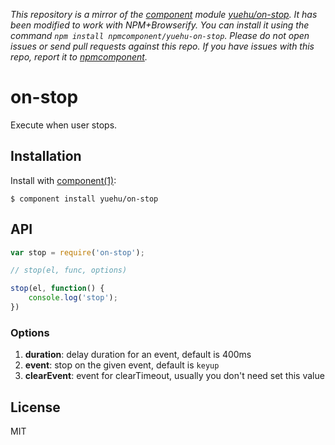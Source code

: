 *This repository is a mirror of the [component](http://component.io) module [yuehu/on-stop](http://github.com/yuehu/on-stop). It has been modified to work with NPM+Browserify. You can install it using the command `npm install npmcomponent/yuehu-on-stop`. Please do not open issues or send pull requests against this repo. If you have issues with this repo, report it to [npmcomponent](https://github.com/airportyh/npmcomponent).*

# on-stop

  Execute when user stops.

## Installation

  Install with [component(1)](http://component.io):

    $ component install yuehu/on-stop

## API

```js
var stop = require('on-stop');

// stop(el, func, options)

stop(el, function() {
    console.log('stop');
})
```

### Options

1. **duration**: delay duration for an event, default is 400ms
2. **event**: stop on the given event, default is `keyup`
3. **clearEvent**: event for clearTimeout, usually you don't need set this value


## License

  MIT
